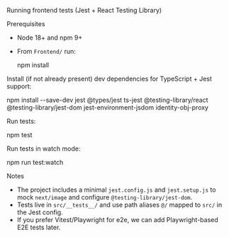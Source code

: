 Running frontend tests (Jest + React Testing Library)

Prerequisites
- Node 18+ and npm 9+
- From `Frontend/` run:

  npm install

Install (if not already present) dev dependencies for TypeScript + Jest support:

  npm install --save-dev jest @types/jest ts-jest @testing-library/react @testing-library/jest-dom jest-environment-jsdom identity-obj-proxy

Run tests:

  npm test

Run tests in watch mode:

  npm run test:watch

Notes
- The project includes a minimal `jest.config.js` and `jest.setup.js` to mock `next/image` and configure `@testing-library/jest-dom`.
- Tests live in `src/__tests__/` and use path aliases `@/` mapped to `src/` in the Jest config.
- If you prefer Vitest/Playwright for e2e, we can add Playwright-based E2E tests later.

